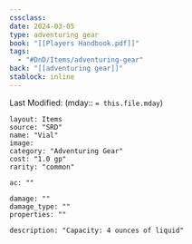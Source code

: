```yaml
---
cssclass: 
date: 2024-03-05
type: adventuring gear
book: "[[Players Handbook.pdf]]"
tags:
  - "#DnD/Items/adventuring-gear"
back: "[[adventuring gear]]"
stablock: inline
---
```

Last Modified: (mday:: `= this.file.mday`)


```statblock
layout: Items
source: "SRD"
name: "Vial"
image: 
category: "Adventuring Gear"
cost: "1.0 gp"
rarity: "common"

ac: ""

damage: ""
damage_type: ""
properties: ""

description: "Capacity: 4 ounces of liquid"
```